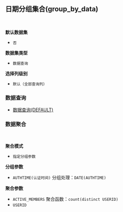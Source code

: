 ## 日期分组集合(group_by_data) <!-- {docsify-ignore-all} -->



<br>
<p class="panel-title"><b>默认数据集</b></p>

* `否`

<p class="panel-title"><b>数据集类型</b></p>

* `数据查询`

<p class="panel-title"><b>选择列级别</b></p>

* `默认（全部查询列）`




### 数据查询
  * [数据查询(DEFAULT)](module/ebsx/auth_log_admin/query/Default)

### 数据聚合

<br>
<p class="panel-title"><b>聚合模式</b></p>

* `指定分组参数`


<p class="panel-title"><b>分组参数</b></p>

* `AUTHTIME(认证时间)`  分组处理：`DATE(AUTHTIME)`

<p class="panel-title"><b>聚合参数</b></p>

* `ACTIVE_MEMBERS`  聚合函数：`count(distinct USERID)`
* `USERID` 
